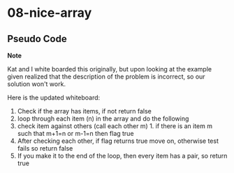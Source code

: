 # 08-nice-array

## Pseudo Code

**Note**

Kat and I white boarded this originally, but upon looking at the example given realized that the description of the problem is incorrect, so our solution won't work.

Here is the updated whiteboard:

1. Check if the array has items, if not return false
1. loop through each item (n) in the array and do the following
  1. check item against others (call each other m)
    1. if there is an item m such that m+1=n or m-1=n then flag true
  1. After checking each other, if flag returns true move on, otherwise test fails so return false
1. If you make it to the end of the loop, then every item has a pair, so return true
